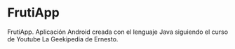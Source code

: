 # FrutiApp
FrutiApp. Aplicación Android creada con el lenguaje Java siguiendo el curso de Youtube La Geekipedia de Ernesto.
